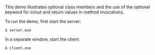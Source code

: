 This demo illustrates optional class members and the use of the optional
keyword for in/out and return values in method invocations.

To run the demo, first start the server:
```
$ server.exe
```
In a separate window, start the client:
```
$ client.exe
```